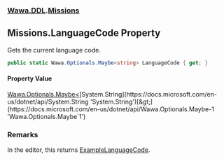 ### [Wawa.DDL](Wawa.DDL.md 'Wawa.DDL').[Missions](Missions.md 'Wawa.DDL.Missions')

## Missions.LanguageCode Property

Gets the current language code.

```csharp
public static Wawa.Optionals.Maybe<string> LanguageCode { get; }
```

#### Property Value
[Wawa.Optionals.Maybe&lt;](https://docs.microsoft.com/en-us/dotnet/api/Wawa.Optionals.Maybe-1 'Wawa.Optionals.Maybe`1')[System.String](https://docs.microsoft.com/en-us/dotnet/api/System.String 'System.String')[&gt;](https://docs.microsoft.com/en-us/dotnet/api/Wawa.Optionals.Maybe-1 'Wawa.Optionals.Maybe`1')

### Remarks
  
In the editor, this returns [ExampleLanguageCode](ExampleLanguageCode.md 'Wawa.DDL.Missions.ExampleLanguageCode').